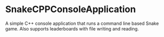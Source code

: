 # SnakeCPPConsoleApplication

A simple C++ console application that runs a command line based Snake game.
Also supports leaderboards with file writing and reading.
